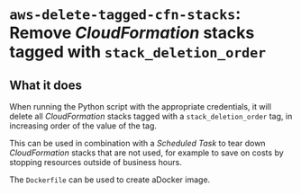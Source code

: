 # `aws-delete-tagged-cfn-stacks`: Remove _CloudFormation_ stacks tagged with `stack_deletion_order`

## What it does

When running the Python script with the appropriate credentials, it will delete
all _CloudFormation_ stacks tagged with a `stack_deletion_order` tag, in increasing
order of the value of the tag.

This can be used in combination with a _Scheduled Task_ to tear down _CloudFormation_
stacks that are not used, for example to save on costs by stopping resources outside
of business hours.

The `Dockerfile` can be used to create aDocker image.
